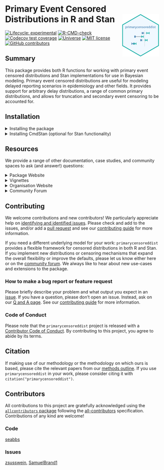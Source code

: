 
<!-- README.md is generated from README.Rmd. Please edit that file -->

# Primary Event Censored Distributions in R and Stan <a href="https://primarycensoreddist.epinowcast.org/"><img src="man/figures/logo.png" align="right" height="139" alt="primarycensoreddist website" /></a>

<!-- badges: start -->

[![Lifecycle:
experimental](https://img.shields.io/badge/lifecycle-experimental-orange.svg)](https://www.tidyverse.org/lifecycle/#experimental)
[![R-CMD-check](https://github.com/epinowcast/primarycensoreddist/workflows/R-CMD-check/badge.svg)](https://github.com/epinowcast/primarycensoreddist/actions/workflows/R-CMD-check.yaml)
[![Codecov test
coverage](https://codecov.io/gh/epinowcast/primarycensoreddist/branch/main/graph/badge.svg)](https://app.codecov.io/gh/epinowcast/primarycensoreddist)
[![Universe](https://epinowcast.r-universe.dev/badges/primarycensoreddist)](https://epinowcast.r-universe.dev/primarycensoreddist)
[![MIT
license](https://img.shields.io/badge/License-MIT-blue.svg)](https://github.com/epinowcast/primarycensoreddist/blob/master/LICENSE.md/)
[![GitHub
contributors](https://img.shields.io/github/contributors/epinowcast/primarycensoreddist)](https://github.com/epinowcast/primarycensoreddist/graphs/contributors)
<!-- badges: end -->

## Summary

This package provides both R functions for working with primary event
censored distributions and Stan implementations for use in Bayesian
modeling. Primary event censored distributions are useful for modeling
delayed reporting scenarios in epidemiology and other fields. It
provides support for arbitrary delay distributions, a range of common
primary distributions, and allows for truncation and secondary event
censoring to be accounted for.

## Installation

<details>
<summary>
Installing the package
</summary>

You can install the latest released version using the normal `R`
function, though you need to point to `r-universe` instead of CRAN:

``` r
install.packages(
  "primarycensoreddist",
  repos = "https://epinowcast.r-universe.dev"
)
```

Alternatively, you can use the [`remotes`
package](https://remotes.r-lib.org/) to install the development version
from Github (warning! this version may contain breaking changes and/or
bugs):

``` r
remotes::install_github(
  "epinowcast/primarycensoreddist",
  dependencies = TRUE
)
```

Similarly, you can install historical versions by specifying the release
tag (e.g. this installs
[`0.2.0`](https://github.com/epinowcast/primarycensoreddist/releases/tag/v0.2.0)):

``` r
remotes::install_github(
  "epinowcast/primarycensoreddist",
  dependencies = TRUE, ref = "v0.2.0"
)
```

*Note: You can also use that last approach to install a specific commit
if needed, e.g. if you want to try out a specific unreleased feature,
but not the absolute latest developmental version.*

</details>
<details>
<summary>
Installing CmdStan (optional for Stan functionality)
</summary>

If you wish to use the Stan functions, you will need to install
[CmdStan](https://mc-stan.org/users/interfaces/cmdstan), which also
entails having a suitable C++ toolchain setup. We recommend using the
[`cmdstanr` package](https://mc-stan.org/cmdstanr/). The Stan team
provides instructions in the [*Getting started with
`cmdstanr`*](https://mc-stan.org/cmdstanr/articles/cmdstanr.html)
vignette, with other details and support at the [package
site](https://mc-stan.org/cmdstanr/) along with some key instructions
available in the [Stan resources package
vignette](https://package.epinowcast.org/articles/stan-help.html#toolchain),
but the brief version is:

``` r
# if you not yet installed `primarycensoreddist`, or you installed it without
# `Suggests` dependencies
install.packages(
  "cmdstanr",
  repos = c("https://stan-dev.r-universe.dev", getOption("repos"))
)
# once `cmdstanr` is installed:
cmdstanr::install_cmdstan()
```

*Note: You can speed up CmdStan installation using the `cores` argument.
If you are installing a particular version of `epinowcast`, you may also
need to install a past version of CmdStan, which you can do with the
`version` argument.*

</details>

## Resources

We provide a range of other documentation, case studies, and community
spaces to ask (and answer!) questions:

<details>
<summary>
Package Website
</summary>

The [`primarycensoreddist`
website](https://primarycensoreddist.epinowcast.org/) includes a
function reference, model outline, and case studies using the package.
The site mainly concerns the release version, but you can also find
documentation for [the latest development
version](https://primarycensoreddist.epinowcast.org/dev/).

</details>
<details>
<summary>
Vignettes
</summary>

We have created [package
vignettes](https://primarycensoreddist.epinowcast.org/articles) to help
you get started with primarycensoreddist and to highlight other features
with case studies.

</details>
<details>
<summary>
Organisation Website
</summary>

Our [organisation website](https://www.epinowcast.org/) includes links
to other resources, [guest posts](https://www.epinowcast.org/blog.html),
and [seminar schedule](https://www.epinowcast.org/seminars.html) for
both upcoming and past recordings.

</details>
<details>
<summary>
Community Forum
</summary>

Our [community forum](https://community.epinowcast.org/) has areas for
[question and answer](https://community.epinowcast.org/c/interface/15)
and [considering new methods and
tools](https://community.epinowcast.org/c/projects/11), among others. If
you are generally interested in real-time analysis of infectious
disease, you may find this useful even if you do not use
`primarycensoreddist`.

</details>

## Contributing

We welcome contributions and new contributors! We particularly
appreciate help on [identifying and identified
issues](https://github.com/epinowcast/primarycensoreddist/issues).
Please check and add to the issues, and/or add a [pull
request](https://github.com/epinowcast/primarycensoreddist/pulls) and
see our [contributing
guide](https://github.com/epinowcast/.github/blob/main/CONTRIBUTING.md)
for more information.

If you need a different underlying model for your work:
`primarycensoreddist` provides a flexible framework for censored
distributions in both R and Stan. If you implement new distributions or
censoring mechanisms that expand the overall flexibility or improve the
defaults, please let us know either here or on the [community
forum](https://community.epinowcast.org/). We always like to hear about
new use-cases and extensions to the package.

### How to make a bug report or feature request

Please briefly describe your problem and what output you expect in an
[issue](https://github.com/epinowcast/primarycensoreddist/issues). If
you have a question, please don’t open an issue. Instead, ask on our [Q
and A
page](https://github.com/epinowcast/primarycensoreddist/discussions/categories/q-a).
See our [contributing
guide](https://github.com/epinowcast/.github/blob/main/CONTRIBUTING.md)
for more information.

### Code of Conduct

Please note that the `primarycensoreddist` project is released with a
[Contributor Code of
Conduct](https://github.com/epinowcast/.github/blob/main/CODE_OF_CONDUCT.md).
By contributing to this project, you agree to abide by its terms.

## Citation

If making use of our methodology or the methodology on which ours is
based, please cite the relevant papers from our [methods
outline](https://primarycensoreddist.epinowcast.org/articles/primarycensoreddist.html).
If you use `primarycensoreddist` in your work, please consider citing it
with `citation("primarycensoreddist")`.

## Contributors

<!-- ALL-CONTRIBUTORS-LIST:START - Do not remove or modify this section -->
<!-- prettier-ignore-start -->
<!-- markdownlint-disable -->

All contributions to this project are gratefully acknowledged using the
[`allcontributors`
package](https://github.com/ropenscilabs/allcontributors) following the
[all-contributors](https://allcontributors.org) specification.
Contributions of any kind are welcome!

### Code

<a href="https://github.com/epinowcast/primarycensoreddist/commits?author=seabbs">seabbs</a>

### Issues

<a href="https://github.com/epinowcast/primarycensoreddist/issues?q=is%3Aissue+author%3Azsusswein">zsusswein</a>,
<a href="https://github.com/epinowcast/primarycensoreddist/issues?q=is%3Aissue+author%3ASamuelBrand1">SamuelBrand1</a>

<!-- markdownlint-enable -->
<!-- prettier-ignore-end -->
<!-- ALL-CONTRIBUTORS-LIST:END -->
